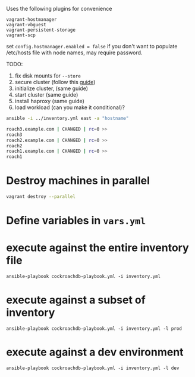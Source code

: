 Uses the following plugins for convenience

```
vagrant-hostmanager
vagrant-vbguest
vagrant-persistent-storage
vagrant-scp
```
set `config.hostmanager.enabled = false` if you don't want to populate /etc/hosts file with node names, may require password.

TODO:

1. fix disk mounts for `--store`
2. secure cluster (follow this [guide](https://www.cockroachlabs.com/docs/stable/deploy-cockroachdb-on-premises.html))
2. initialize cluster, (same guide)
3. start cluster (same guide)
5. install haproxy (same guide)
4. load workload (can you make it conditional)?


```bash
ansible -i ../inventory.yml east -a "hostname"
```

```bash
roach3.example.com | CHANGED | rc=0 >>
roach3
roach2.example.com | CHANGED | rc=0 >>
roach2
roach1.example.com | CHANGED | rc=0 >>
roach1
```

# Destroy machines in parallel
```bash
vagrant destroy --parallel
```

# Define variables in `vars.yml`

# execute against the entire inventory file
`ansible-playbook cockroachdb-playbook.yml -i inventory.yml`

# execute against a subset of inventory
```
ansible-playbook cockroachdb-playbook.yml -i inventory.yml -l prod
```

# execute against a dev environment
```
ansible-playbook cockroachdb-playbook.yml -i inventory.yml -l dev
```


